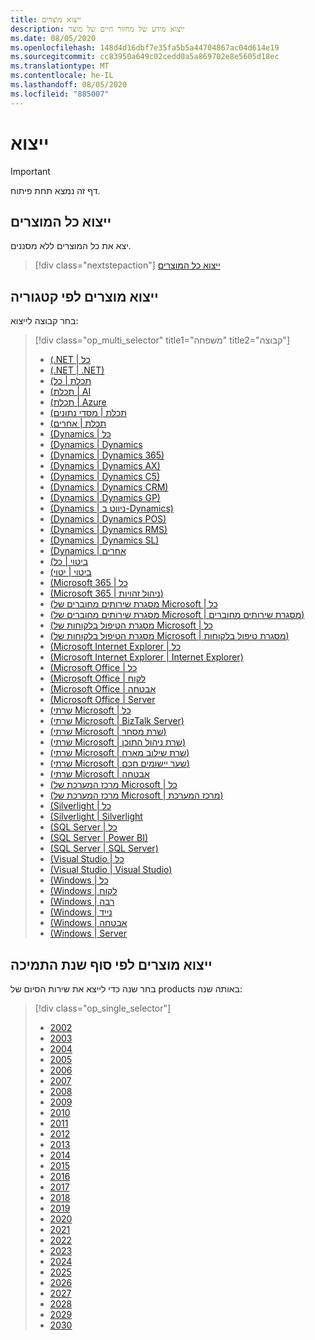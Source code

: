 ```yaml
---
title: ייצוא מוצרים
description: ייצוא מידע של מחזור חיים של מוצר
ms.date: 08/05/2020
ms.openlocfilehash: 148d4d16dbf7e35fa5b5a44704867ac04d614e19
ms.sourcegitcommit: cc83950a649c02cedd0a5a869702e8e5605d18ec
ms.translationtype: MT
ms.contentlocale: he-IL
ms.lasthandoff: 08/05/2020
ms.locfileid: "885007"
---
```

# <a name="export"></a>ייצוא

> [!IMPORTANT]
> דף זה נמצא תחת פיתוח.

## <a name="export-all-products"></a>ייצוא כל המוצרים
יצא את כל המוצרים ללא מסננים.

> [!div class="nextstepaction"]
> [ייצוא כל המוצרים](https://app-omaha-prod.azurewebsites.net/api/PublishedListings/Export)

## <a name="export-products-by-category"></a>ייצוא מוצרים לפי קטגוריה
בחר קבוצה לייצוא:

> [!div class="op_multi_selector" title1="משפחה" title2="קבוצה"]
> - [(.NET | כל](https://app-omaha-prod.azurewebsites.net/api/PublishedListings/Export?$filter=parent%20ne%20null%20and%20parent/parent%20ne%20null%20and%20parent/parent/parent%20ne%20null%20and%20parent/parent/parent/name%20eq%20'.NET')
> - [(.NET | .NET)](https://app-omaha-prod.azurewebsites.net/api/PublishedListings/Export?$filter=parent%20ne%20null%20and%20parent/parent%20ne%20null%20and%20parent/parent/parent%20ne%20null%20and%20parent/parent/parent/name%20eq%20'.NET'%20and%20parent/parent/name%20eq%20'.NET')
> - [(תכלת | כל](https://app-omaha-prod.azurewebsites.net/api/PublishedListings/Export?$filter=parent%20ne%20null%20and%20parent/parent%20ne%20null%20and%20parent/parent/parent%20ne%20null%20and%20parent/parent/parent/name%20eq%20'Azure')
> - [(תכלת | AI](https://app-omaha-prod.azurewebsites.net/api/PublishedListings/Export?$filter=parent%20ne%20null%20and%20parent/parent%20ne%20null%20and%20parent/parent/parent%20ne%20null%20and%20parent/parent/parent/name%20eq%20'Azure'%20and%20parent/parent/name%20eq%20'AI')
> - [(תכלת | Azure](https://app-omaha-prod.azurewebsites.net/api/PublishedListings/Export?$filter=parent%20ne%20null%20and%20parent/parent%20ne%20null%20and%20parent/parent/parent%20ne%20null%20and%20parent/parent/parent/name%20eq%20'Azure'%20and%20parent/parent/name%20eq%20'Azure')
> - [(תכלת | מסדי נתונים](https://app-omaha-prod.azurewebsites.net/api/PublishedListings/Export?$filter=parent%20ne%20null%20and%20parent/parent%20ne%20null%20and%20parent/parent/parent%20ne%20null%20and%20parent/parent/parent/name%20eq%20'Azure'%20and%20parent/parent/name%20eq%20'Databases')
> - [(תכלת | אחרים](https://app-omaha-prod.azurewebsites.net/api/PublishedListings/Export?$filter=parent%20ne%20null%20and%20parent/parent%20ne%20null%20and%20parent/parent/parent%20ne%20null%20and%20parent/parent/parent/name%20eq%20'Azure'%20and%20parent/parent/name%20eq%20'Other')
> - [(Dynamics | כל](https://app-omaha-prod.azurewebsites.net/api/PublishedListings/Export?$filter=parent%20ne%20null%20and%20parent/parent%20ne%20null%20and%20parent/parent/parent%20ne%20null%20and%20parent/parent/parent/name%20eq%20'Dynamics')
> - [(Dynamics | Dynamics](https://app-omaha-prod.azurewebsites.net/api/PublishedListings/Export?$filter=parent%20ne%20null%20and%20parent/parent%20ne%20null%20and%20parent/parent/parent%20ne%20null%20and%20parent/parent/parent/name%20eq%20'Dynamics'%20and%20parent/parent/name%20eq%20'Dynamics')
> - [(Dynamics | Dynamics 365)](https://app-omaha-prod.azurewebsites.net/api/PublishedListings/Export?$filter=parent%20ne%20null%20and%20parent/parent%20ne%20null%20and%20parent/parent/parent%20ne%20null%20and%20parent/parent/parent/name%20eq%20'Dynamics'%20and%20parent/parent/name%20eq%20'Dynamics%20365')
> - [(Dynamics | Dynamics AX)](https://app-omaha-prod.azurewebsites.net/api/PublishedListings/Export?$filter=parent%20ne%20null%20and%20parent/parent%20ne%20null%20and%20parent/parent/parent%20ne%20null%20and%20parent/parent/parent/name%20eq%20'Dynamics'%20and%20parent/parent/name%20eq%20'Dynamics%20AX')
> - [(Dynamics | Dynamics C5)](https://app-omaha-prod.azurewebsites.net/api/PublishedListings/Export?$filter=parent%20ne%20null%20and%20parent/parent%20ne%20null%20and%20parent/parent/parent%20ne%20null%20and%20parent/parent/parent/name%20eq%20'Dynamics'%20and%20parent/parent/name%20eq%20'Dynamics%20C5')
> - [(Dynamics | Dynamics CRM)](https://app-omaha-prod.azurewebsites.net/api/PublishedListings/Export?$filter=parent%20ne%20null%20and%20parent/parent%20ne%20null%20and%20parent/parent/parent%20ne%20null%20and%20parent/parent/parent/name%20eq%20'Dynamics'%20and%20parent/parent/name%20eq%20'Dynamics%20CRM')
> - [(Dynamics | Dynamics GP)](https://app-omaha-prod.azurewebsites.net/api/PublishedListings/Export?$filter=parent%20ne%20null%20and%20parent/parent%20ne%20null%20and%20parent/parent/parent%20ne%20null%20and%20parent/parent/parent/name%20eq%20'Dynamics'%20and%20parent/parent/name%20eq%20'Dynamics%20GP')
> - [(Dynamics | ניווט ב-Dynamics)](https://app-omaha-prod.azurewebsites.net/api/PublishedListings/Export?$filter=parent%20ne%20null%20and%20parent/parent%20ne%20null%20and%20parent/parent/parent%20ne%20null%20and%20parent/parent/parent/name%20eq%20'Dynamics'%20and%20parent/parent/name%20eq%20'Dynamics%20NAV')
> - [(Dynamics | Dynamics POS)](https://app-omaha-prod.azurewebsites.net/api/PublishedListings/Export?$filter=parent%20ne%20null%20and%20parent/parent%20ne%20null%20and%20parent/parent/parent%20ne%20null%20and%20parent/parent/parent/name%20eq%20'Dynamics'%20and%20parent/parent/name%20eq%20'Dynamics%20POS')
> - [(Dynamics | Dynamics RMS)](https://app-omaha-prod.azurewebsites.net/api/PublishedListings/Export?$filter=parent%20ne%20null%20and%20parent/parent%20ne%20null%20and%20parent/parent/parent%20ne%20null%20and%20parent/parent/parent/name%20eq%20'Dynamics'%20and%20parent/parent/name%20eq%20'Dynamics%20RMS')
> - [(Dynamics | Dynamics SL)](https://app-omaha-prod.azurewebsites.net/api/PublishedListings/Export?$filter=parent%20ne%20null%20and%20parent/parent%20ne%20null%20and%20parent/parent/parent%20ne%20null%20and%20parent/parent/parent/name%20eq%20'Dynamics'%20and%20parent/parent/name%20eq%20'Dynamics%20SL')
> - [(Dynamics | אחרים](https://app-omaha-prod.azurewebsites.net/api/PublishedListings/Export?$filter=parent%20ne%20null%20and%20parent/parent%20ne%20null%20and%20parent/parent/parent%20ne%20null%20and%20parent/parent/parent/name%20eq%20'Dynamics'%20and%20parent/parent/name%20eq%20'Other')
> - [(ביטוי | כל](https://app-omaha-prod.azurewebsites.net/api/PublishedListings/Export?$filter=parent%20ne%20null%20and%20parent/parent%20ne%20null%20and%20parent/parent/parent%20ne%20null%20and%20parent/parent/parent/name%20eq%20'Expression')
> - [(ביטוי | יטוי](https://app-omaha-prod.azurewebsites.net/api/PublishedListings/Export?$filter=parent%20ne%20null%20and%20parent/parent%20ne%20null%20and%20parent/parent/parent%20ne%20null%20and%20parent/parent/parent/name%20eq%20'Expression'%20and%20parent/parent/name%20eq%20'Expression')
> - [(Microsoft 365 | כל](https://app-omaha-prod.azurewebsites.net/api/PublishedListings/Export?$filter=parent%20ne%20null%20and%20parent/parent%20ne%20null%20and%20parent/parent/parent%20ne%20null%20and%20parent/parent/parent/name%20eq%20'Microsoft%20365')
> - [(Microsoft 365 | ניהול זהויות)](https://app-omaha-prod.azurewebsites.net/api/PublishedListings/Export?$filter=parent%20ne%20null%20and%20parent/parent%20ne%20null%20and%20parent/parent/parent%20ne%20null%20and%20parent/parent/parent/name%20eq%20'Microsoft%20365'%20and%20parent/parent/name%20eq%20'Identity%20Management')
> - [(מסגרת שירותים מחוברים של Microsoft | כל](https://app-omaha-prod.azurewebsites.net/api/PublishedListings/Export?$filter=parent%20ne%20null%20and%20parent/parent%20ne%20null%20and%20parent/parent/parent%20ne%20null%20and%20parent/parent/parent/name%20eq%20'Microsoft%20Connected%20Services%20Framework')
> - [(מסגרת שירותים מחוברים של Microsoft | מסגרת שירותים מחוברים)](https://app-omaha-prod.azurewebsites.net/api/PublishedListings/Export?$filter=parent%20ne%20null%20and%20parent/parent%20ne%20null%20and%20parent/parent/parent%20ne%20null%20and%20parent/parent/parent/name%20eq%20'Microsoft%20Connected%20Services%20Framework'%20and%20parent/parent/name%20eq%20'Connected%20Services%20Framework')
> - [(מסגרת הטיפול בלקוחות של Microsoft | כל](https://app-omaha-prod.azurewebsites.net/api/PublishedListings/Export?$filter=parent%20ne%20null%20and%20parent/parent%20ne%20null%20and%20parent/parent/parent%20ne%20null%20and%20parent/parent/parent/name%20eq%20'Microsoft%20Customer%20Care%20Framework')
> - [(מסגרת הטיפול בלקוחות של Microsoft | מסגרת טיפול בלקוחות)](https://app-omaha-prod.azurewebsites.net/api/PublishedListings/Export?$filter=parent%20ne%20null%20and%20parent/parent%20ne%20null%20and%20parent/parent/parent%20ne%20null%20and%20parent/parent/parent/name%20eq%20'Microsoft%20Customer%20Care%20Framework'%20and%20parent/parent/name%20eq%20'Customer%20Care%20Framework')
> - [(Microsoft Internet Explorer | כל](https://app-omaha-prod.azurewebsites.net/api/PublishedListings/Export?$filter=parent%20ne%20null%20and%20parent/parent%20ne%20null%20and%20parent/parent/parent%20ne%20null%20and%20parent/parent/parent/name%20eq%20'Microsoft%20Internet%20Explorer')
> - [(Microsoft Internet Explorer | Internet Explorer)](https://app-omaha-prod.azurewebsites.net/api/PublishedListings/Export?$filter=parent%20ne%20null%20and%20parent/parent%20ne%20null%20and%20parent/parent/parent%20ne%20null%20and%20parent/parent/parent/name%20eq%20'Microsoft%20Internet%20Explorer'%20and%20parent/parent/name%20eq%20'Internet%20Explorer')
> - [(Microsoft Office | כל](https://app-omaha-prod.azurewebsites.net/api/PublishedListings/Export?$filter=parent%20ne%20null%20and%20parent/parent%20ne%20null%20and%20parent/parent/parent%20ne%20null%20and%20parent/parent/parent/name%20eq%20'Microsoft%20Office')
> - [(Microsoft Office | לקוח](https://app-omaha-prod.azurewebsites.net/api/PublishedListings/Export?$filter=parent%20ne%20null%20and%20parent/parent%20ne%20null%20and%20parent/parent/parent%20ne%20null%20and%20parent/parent/parent/name%20eq%20'Microsoft%20Office'%20and%20parent/parent/name%20eq%20'Client')
> - [(Microsoft Office | אבטחה](https://app-omaha-prod.azurewebsites.net/api/PublishedListings/Export?$filter=parent%20ne%20null%20and%20parent/parent%20ne%20null%20and%20parent/parent/parent%20ne%20null%20and%20parent/parent/parent/name%20eq%20'Microsoft%20Office'%20and%20parent/parent/name%20eq%20'Security')
> - [(Microsoft Office | Server](https://app-omaha-prod.azurewebsites.net/api/PublishedListings/Export?$filter=parent%20ne%20null%20and%20parent/parent%20ne%20null%20and%20parent/parent/parent%20ne%20null%20and%20parent/parent/parent/name%20eq%20'Microsoft%20Office'%20and%20parent/parent/name%20eq%20'Server')
> - [(שרתי Microsoft | כל](https://app-omaha-prod.azurewebsites.net/api/PublishedListings/Export?$filter=parent%20ne%20null%20and%20parent/parent%20ne%20null%20and%20parent/parent/parent%20ne%20null%20and%20parent/parent/parent/name%20eq%20'Microsoft%20Servers')
> - [(שרתי Microsoft | BizTalk Server)](https://app-omaha-prod.azurewebsites.net/api/PublishedListings/Export?$filter=parent%20ne%20null%20and%20parent/parent%20ne%20null%20and%20parent/parent/parent%20ne%20null%20and%20parent/parent/parent/name%20eq%20'Microsoft%20Servers'%20and%20parent/parent/name%20eq%20'BizTalk%20Server')
> - [(שרתי Microsoft | שרת מסחר)](https://app-omaha-prod.azurewebsites.net/api/PublishedListings/Export?$filter=parent%20ne%20null%20and%20parent/parent%20ne%20null%20and%20parent/parent/parent%20ne%20null%20and%20parent/parent/parent/name%20eq%20'Microsoft%20Servers'%20and%20parent/parent/name%20eq%20'Commerce%20Server')
> - [(שרתי Microsoft | שרת ניהול התוכן)](https://app-omaha-prod.azurewebsites.net/api/PublishedListings/Export?$filter=parent%20ne%20null%20and%20parent/parent%20ne%20null%20and%20parent/parent/parent%20ne%20null%20and%20parent/parent/parent/name%20eq%20'Microsoft%20Servers'%20and%20parent/parent/name%20eq%20'Content%20Management%20Server')
> - [(שרתי Microsoft | שרת שילוב מארח)](https://app-omaha-prod.azurewebsites.net/api/PublishedListings/Export?$filter=parent%20ne%20null%20and%20parent/parent%20ne%20null%20and%20parent/parent/parent%20ne%20null%20and%20parent/parent/parent/name%20eq%20'Microsoft%20Servers'%20and%20parent/parent/name%20eq%20'Host%20Integration%20Server')
> - [(שרתי Microsoft | שער יישומים חכם)](https://app-omaha-prod.azurewebsites.net/api/PublishedListings/Export?$filter=parent%20ne%20null%20and%20parent/parent%20ne%20null%20and%20parent/parent/parent%20ne%20null%20and%20parent/parent/parent/name%20eq%20'Microsoft%20Servers'%20and%20parent/parent/name%20eq%20'Intelligent%20Application%20Gateway')
> - [(שרתי Microsoft | אבטחה](https://app-omaha-prod.azurewebsites.net/api/PublishedListings/Export?$filter=parent%20ne%20null%20and%20parent/parent%20ne%20null%20and%20parent/parent/parent%20ne%20null%20and%20parent/parent/parent/name%20eq%20'Microsoft%20Servers'%20and%20parent/parent/name%20eq%20'Security')
> - [(מרכז המערכת של Microsoft | כל](https://app-omaha-prod.azurewebsites.net/api/PublishedListings/Export?$filter=parent%20ne%20null%20and%20parent/parent%20ne%20null%20and%20parent/parent/parent%20ne%20null%20and%20parent/parent/parent/name%20eq%20'Microsoft%20System%20Center')
> - [(מרכז המערכת של Microsoft | מרכז המערכת)](https://app-omaha-prod.azurewebsites.net/api/PublishedListings/Export?$filter=parent%20ne%20null%20and%20parent/parent%20ne%20null%20and%20parent/parent/parent%20ne%20null%20and%20parent/parent/parent/name%20eq%20'Microsoft%20System%20Center'%20and%20parent/parent/name%20eq%20'System%20Center')
> - [(Silverlight | כל](https://app-omaha-prod.azurewebsites.net/api/PublishedListings/Export?$filter=parent%20ne%20null%20and%20parent/parent%20ne%20null%20and%20parent/parent/parent%20ne%20null%20and%20parent/parent/parent/name%20eq%20'Silverlight')
> - [(Silverlight | Silverlight](https://app-omaha-prod.azurewebsites.net/api/PublishedListings/Export?$filter=parent%20ne%20null%20and%20parent/parent%20ne%20null%20and%20parent/parent/parent%20ne%20null%20and%20parent/parent/parent/name%20eq%20'Silverlight'%20and%20parent/parent/name%20eq%20'Silverlight')
> - [(SQL Server | כל](https://app-omaha-prod.azurewebsites.net/api/PublishedListings/Export?$filter=parent%20ne%20null%20and%20parent/parent%20ne%20null%20and%20parent/parent/parent%20ne%20null%20and%20parent/parent/parent/name%20eq%20'SQL%20Server')
> - [(SQL Server | Power BI)](https://app-omaha-prod.azurewebsites.net/api/PublishedListings/Export?$filter=parent%20ne%20null%20and%20parent/parent%20ne%20null%20and%20parent/parent/parent%20ne%20null%20and%20parent/parent/parent/name%20eq%20'SQL%20Server'%20and%20parent/parent/name%20eq%20'Power%20BI')
> - [(SQL Server | SQL Server)](https://app-omaha-prod.azurewebsites.net/api/PublishedListings/Export?$filter=parent%20ne%20null%20and%20parent/parent%20ne%20null%20and%20parent/parent/parent%20ne%20null%20and%20parent/parent/parent/name%20eq%20'SQL%20Server'%20and%20parent/parent/name%20eq%20'SQL%20Server')
> - [(Visual Studio | כל](https://app-omaha-prod.azurewebsites.net/api/PublishedListings/Export?$filter=parent%20ne%20null%20and%20parent/parent%20ne%20null%20and%20parent/parent/parent%20ne%20null%20and%20parent/parent/parent/name%20eq%20'Visual%20Studio')
> - [(Visual Studio | Visual Studio)](https://app-omaha-prod.azurewebsites.net/api/PublishedListings/Export?$filter=parent%20ne%20null%20and%20parent/parent%20ne%20null%20and%20parent/parent/parent%20ne%20null%20and%20parent/parent/parent/name%20eq%20'Visual%20Studio'%20and%20parent/parent/name%20eq%20'Visual%20Studio')
> - [(Windows | כל](https://app-omaha-prod.azurewebsites.net/api/PublishedListings/Export?$filter=parent%20ne%20null%20and%20parent/parent%20ne%20null%20and%20parent/parent/parent%20ne%20null%20and%20parent/parent/parent/name%20eq%20'Windows')
> - [(Windows | לקוח](https://app-omaha-prod.azurewebsites.net/api/PublishedListings/Export?$filter=parent%20ne%20null%20and%20parent/parent%20ne%20null%20and%20parent/parent/parent%20ne%20null%20and%20parent/parent/parent/name%20eq%20'Windows'%20and%20parent/parent/name%20eq%20'Client')
> - [(Windows | רבה](https://app-omaha-prod.azurewebsites.net/api/PublishedListings/Export?$filter=parent%20ne%20null%20and%20parent/parent%20ne%20null%20and%20parent/parent/parent%20ne%20null%20and%20parent/parent/parent/name%20eq%20'Windows'%20and%20parent/parent/name%20eq%20'IoT')
> - [(Windows | נייד](https://app-omaha-prod.azurewebsites.net/api/PublishedListings/Export?$filter=parent%20ne%20null%20and%20parent/parent%20ne%20null%20and%20parent/parent/parent%20ne%20null%20and%20parent/parent/parent/name%20eq%20'Windows'%20and%20parent/parent/name%20eq%20'Mobile')
> - [(Windows | אבטחה](https://app-omaha-prod.azurewebsites.net/api/PublishedListings/Export?$filter=parent%20ne%20null%20and%20parent/parent%20ne%20null%20and%20parent/parent/parent%20ne%20null%20and%20parent/parent/parent/name%20eq%20'Windows'%20and%20parent/parent/name%20eq%20'Security')
> - [(Windows | Server](https://app-omaha-prod.azurewebsites.net/api/PublishedListings/Export?$filter=parent%20ne%20null%20and%20parent/parent%20ne%20null%20and%20parent/parent/parent%20ne%20null%20and%20parent/parent/parent/name%20eq%20'Windows'%20and%20parent/parent/name%20eq%20'Server')

## <a name="export-products-by-end-of-support-year"></a>ייצוא מוצרים לפי סוף שנת התמיכה
בחר שנה כדי לייצא את שירות הסיום של products באותה שנה:

> [!div class="op_single_selector"]
> - [2002](https://app-omaha-prod.azurewebsites.net/api/PublishedListings/Export(endOfSupportYear=2002))
> - [2003](https://app-omaha-prod.azurewebsites.net/api/PublishedListings/Export(endOfSupportYear=2003))
> - [2004](https://app-omaha-prod.azurewebsites.net/api/PublishedListings/Export(endOfSupportYear=2004))
> - [2005](https://app-omaha-prod.azurewebsites.net/api/PublishedListings/Export(endOfSupportYear=2005))
> - [2006](https://app-omaha-prod.azurewebsites.net/api/PublishedListings/Export(endOfSupportYear=2006))
> - [2007](https://app-omaha-prod.azurewebsites.net/api/PublishedListings/Export(endOfSupportYear=2007))
> - [2008](https://app-omaha-prod.azurewebsites.net/api/PublishedListings/Export(endOfSupportYear=2008))
> - [2009](https://app-omaha-prod.azurewebsites.net/api/PublishedListings/Export(endOfSupportYear=2009))
> - [2010](https://app-omaha-prod.azurewebsites.net/api/PublishedListings/Export(endOfSupportYear=2010))
> - [2011](https://app-omaha-prod.azurewebsites.net/api/PublishedListings/Export(endOfSupportYear=2011))
> - [2012](https://app-omaha-prod.azurewebsites.net/api/PublishedListings/Export(endOfSupportYear=2012))
> - [2013](https://app-omaha-prod.azurewebsites.net/api/PublishedListings/Export(endOfSupportYear=2013))
> - [2014](https://app-omaha-prod.azurewebsites.net/api/PublishedListings/Export(endOfSupportYear=2014))
> - [2015](https://app-omaha-prod.azurewebsites.net/api/PublishedListings/Export(endOfSupportYear=2015))
> - [2016](https://app-omaha-prod.azurewebsites.net/api/PublishedListings/Export(endOfSupportYear=2016))
> - [2017](https://app-omaha-prod.azurewebsites.net/api/PublishedListings/Export(endOfSupportYear=2017))
> - [2018](https://app-omaha-prod.azurewebsites.net/api/PublishedListings/Export(endOfSupportYear=2018))
> - [2019](https://app-omaha-prod.azurewebsites.net/api/PublishedListings/Export(endOfSupportYear=2019))
> - [2020](https://app-omaha-prod.azurewebsites.net/api/PublishedListings/Export(endOfSupportYear=2020))
> - [2021](https://app-omaha-prod.azurewebsites.net/api/PublishedListings/Export(endOfSupportYear=2021))
> - [2022](https://app-omaha-prod.azurewebsites.net/api/PublishedListings/Export(endOfSupportYear=2022))
> - [2023](https://app-omaha-prod.azurewebsites.net/api/PublishedListings/Export(endOfSupportYear=2023))
> - [2024](https://app-omaha-prod.azurewebsites.net/api/PublishedListings/Export(endOfSupportYear=2024))
> - [2025](https://app-omaha-prod.azurewebsites.net/api/PublishedListings/Export(endOfSupportYear=2025))
> - [2026](https://app-omaha-prod.azurewebsites.net/api/PublishedListings/Export(endOfSupportYear=2026))
> - [2027](https://app-omaha-prod.azurewebsites.net/api/PublishedListings/Export(endOfSupportYear=2027))
> - [2028](https://app-omaha-prod.azurewebsites.net/api/PublishedListings/Export(endOfSupportYear=2028))
> - [2029](https://app-omaha-prod.azurewebsites.net/api/PublishedListings/Export(endOfSupportYear=2029))
> - [2030](https://app-omaha-prod.azurewebsites.net/api/PublishedListings/Export(endOfSupportYear=2030))
